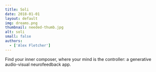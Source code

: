 ```yaml
---
title: Soli
date: 2018-01-01
layout: default
img: dreams.png
thumbnail: needed-thumb.jpg
alt: soli
small: false
authors:
  - ['Alex Fletcher']
---
```


Find your inner composer, where your mind is the controller: a generative audio-visual neurofeedback app.
